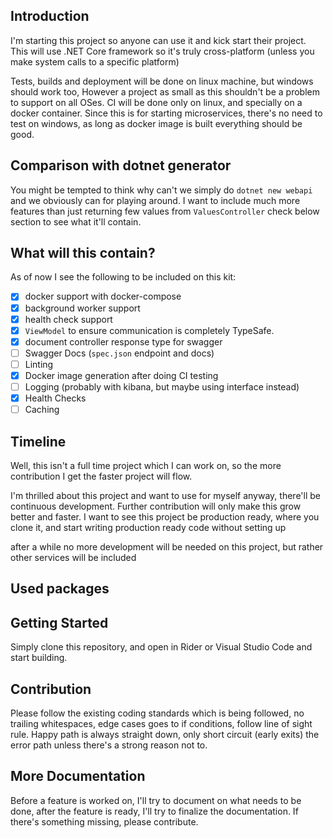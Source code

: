 ## Introduction
I'm starting this project so anyone can use it and kick start their project.
This will use .NET Core framework so it's truly cross-platform
(unless you make system calls to a specific platform)

Tests, builds and deployment will be done on linux machine, but windows should work too,
However a project as small as this shouldn't be a problem to support on all OSes.
CI will be done only on linux, and specially on a docker container. Since this is for starting microservices,
there's no need to test on windows, as long as docker image is built everything should be good.

## Comparison with dotnet generator
You might be tempted to think why can't we simply do `dotnet new webapi` and we obviously can for playing around.
I want to include much more features than just returning few values from `ValuesController` check below section to see what it'll contain.

## What will this contain?
As of now I see the following to be included on this kit:
- [x] docker support with docker-compose
- [x] background worker support
- [x] health check support
- [x] `ViewModel` to ensure communication is completely TypeSafe.
- [x] document controller response type for swagger
- [ ] Swagger Docs (`spec.json` endpoint and docs)
- [ ] Linting
- [x] Docker image generation after doing CI testing
- [ ] Logging (probably with kibana, but maybe using interface instead)
- [x] Health Checks
- [ ] Caching

## Timeline
Well, this isn't a full time project which I can work on, so the more contribution I get the faster project will flow.

I'm thrilled about this project and want to use for myself anyway, there'll be continuous development.
Further contribution will only make this grow better and faster.
I want to see this project be production ready, where you clone it,
and start writing production ready code without setting up

after a while no more development will be needed on this project, but rather other services will be included

## Used packages

## Getting Started
Simply clone this repository, and open in Rider or Visual Studio Code and start building.

## Contribution
Please follow the existing coding standards which is being followed, no trailing whitespaces, edge cases goes to if conditions,
follow line of sight rule. Happy path is always straight down, only short circuit (early exits) the error path unless there's a strong reason not to.

## More Documentation
Before a feature is worked on, I'll try to document on what needs to be done, after the feature is ready,
I'll try to finalize the documentation. If there's something missing, please contribute.
